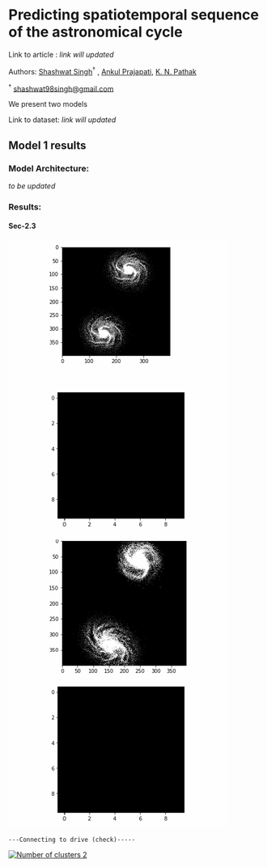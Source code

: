 # Predicting spatiotemporal sequence of the astronomical cycle 

Link to article : *link will updated*

Authors: [Shashwat Singh](https://github.com/SSingh087/)<sup>†</sup> , <!--[Atharva Modi](https://github.com/AntiNeutrino03),--> [Ankul Prajapati](https://www.researchgate.net/profile/Ankul_Prajapati), [K. N. Pathak](https://www.researchgate.net/profile/Kamlesh_Pathak)

<sup>†</sup> shashwat98singh@gmail.com 

We present two models 

Link to dataset: *link will updated*

## Model 1 results

### Model Architecture:
*to be updated*

### Results:

#### Sec-2.3

![Alt Text](https://github.com/SSingh087/seq-pred/blob/main/sm-px/P_0_30_60_13.gif)
![Alt Text](https://github.com/SSingh087/seq-pred/blob/main/sm-px/sP_0_30_60_13.gif)
![Alt Text](https://github.com/SSingh087/seq-pred/blob/main/sm-px/P_0_30_90_10.gif)
![Alt Text](https://github.com/SSingh087/seq-pred/blob/main/sm-px/sP_0_30_90_10.gif)

    ---Connecting to drive (check)-----

<a href="https://drive.google.com/uc?export=view&id=1etK4kycdwGXszGHezMz-j7FO5jiMXSen"><img src="https://drive.google.com/uc?export=view&id=1etK4kycdwGXszGHezMz-j7FO5jiMXSen" style="width: 650px; max-width: 100%; height: auto" title="Number of clusters 2" />
